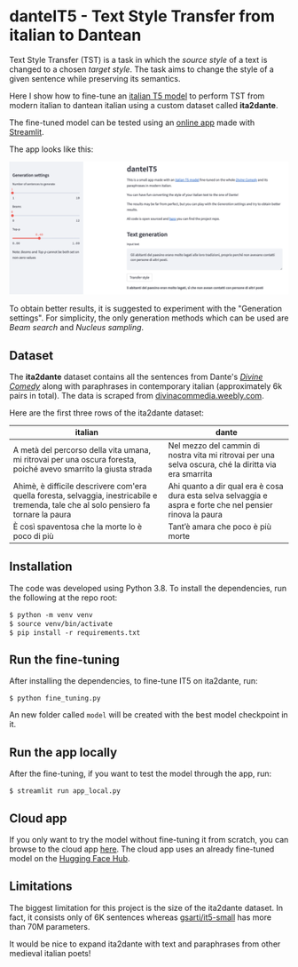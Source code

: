 # danteIT5 - Text Style Transfer from italian to Dantean

Text Style Transfer (TST) is a task in which the *source style* of a text is changed to a chosen *target style*. The task aims to change the style of a given sentence while preserving its semantics.

Here I show how to fine-tune an [italian T5 model](https://huggingface.co/gsarti/it5-small) to perform TST from modern italian to dantean italian using a custom dataset called **ita2dante**.

The fine-tuned model can be tested using an [online app](https://leobertolazzi-danteit5-app-cloud-eng-8upuiq.streamlit.app/) made with [Streamlit](https://streamlit.io/).

The app looks like this:

![](image/app.png)

To obtain better results, it is suggested to experiment with the "Generation settings". For simplicity, the only generation methods which can be used are *Beam search* and *Nucleus sampling*.

## Dataset
The **ita2dante** dataset contains all the sentences from Dante's [*Divine Comedy*](https://en.wikipedia.org/wiki/Divine_Comedy) along with paraphrases in contemporary italian (approximately 6k pairs in total). The data is scraped from [divinacommedia.weebly.com](https://divinacommedia.weebly.com/).

Here are the first three rows of the ita2dante dataset:

italian | dante
------------- | -------------
A metà del percorso della vita umana, mi ritrovai per una oscura foresta, poiché avevo smarrito la giusta strada  | Nel mezzo del cammin di nostra vita mi ritrovai per una selva oscura, ché la diritta via era smarrita
Ahimè, è difficile descrivere com'era quella foresta, selvaggia, inestricabile e tremenda, tale che al solo pensiero fa tornare la paura | Ahi quanto a dir qual era è cosa dura esta selva selvaggia e aspra e forte che nel pensier rinova la paura
È così spaventosa che la morte lo è poco di più | Tant’è amara che poco è più morte

## Installation
The code was developed using Python 3.8. To install the dependencies, run the following at the repo root:
```
$ python -m venv venv
$ source venv/bin/activate
$ pip install -r requirements.txt
```

## Run the fine-tuning
After installing the dependencies, to fine-tune IT5 on ita2dante, run:
```
$ python fine_tuning.py
```
An new folder called `model` will be created with the best model checkpoint in it.

## Run the app locally
After the fine-tuning, if you want to test the model through the app, run:
```
$ streamlit run app_local.py
```

## Cloud app
If you only want to try the model without fine-tuning it from scratch, you can browse to the cloud app [here](https://leobertolazzi-danteit5-app-cloud-eng-8upuiq.streamlit.app/). The cloud app uses an already fine-tuned model on the [Hugging Face Hub](https://huggingface.co/leobertolazzi/it5-small-dante).

## Limitations
The biggest limitation for this project is the size of the ita2dante dataset. In fact, it consists only of 6K sentences whereas [gsarti/it5-small](https://huggingface.co/gsarti/it5-small) has more than 70M parameters.

It would be nice to expand ita2dante with text and paraphrases from other medieval italian poets!
